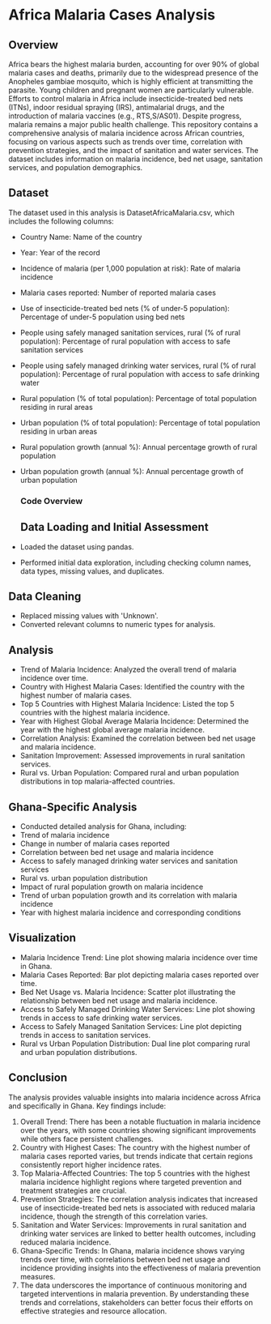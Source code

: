 # Africa Malaria Cases Analysis
## Overview
Africa bears the highest malaria burden, accounting for over 90% of global malaria cases and deaths, primarily due to the widespread presence of the Anopheles gambiae mosquito, which is highly efficient at transmitting the parasite. Young children and pregnant women are particularly vulnerable.
Efforts to control malaria in Africa include insecticide-treated bed nets (ITNs), indoor residual spraying (IRS), antimalarial drugs, and the introduction of malaria vaccines (e.g., RTS,S/AS01). Despite progress, malaria remains a major public health challenge.
This repository contains a comprehensive analysis of malaria incidence across African countries, focusing on various aspects such as trends over time, correlation with prevention strategies, and the impact of sanitation and water services. The dataset includes information on malaria incidence, bed net usage, sanitation services, and population demographics.
## Dataset
The dataset used in this analysis is DatasetAfricaMalaria.csv, which includes the following columns:

- Country Name: Name of the country
- Year: Year of the record
- Incidence of malaria (per 1,000 population at risk): Rate of malaria incidence
- Malaria cases reported: Number of reported malaria cases
- Use of insecticide-treated bed nets (% of under-5 population): Percentage of under-5 population using bed nets
- People using safely managed sanitation services, rural (% of rural population): Percentage of rural population with access to safe sanitation services
- People using safely managed drinking water services, rural (% of rural population): Percentage of rural population with access to safe drinking water
- Rural population (% of total population): Percentage of total population residing in rural areas
- Urban population (% of total population): Percentage of total population residing in urban areas
- Rural population growth (annual %): Annual percentage growth of rural population
- Urban population growth (annual %): Annual percentage growth of urban population

  ### Code Overview
  ## Data Loading and Initial Assessment
 - Loaded the dataset using pandas.
 - Performed initial data exploration, including checking column names, data types, 
    missing values, and duplicates.
  
 ## Data Cleaning
 - Replaced missing values with 'Unknown'.
 - Converted relevant columns to numeric types for analysis.
   
 ## Analysis
- Trend of Malaria Incidence: Analyzed the overall trend of malaria incidence over time.
- Country with Highest Malaria Cases: Identified the country with the highest number of malaria cases.
- Top 5 Countries with Highest Malaria Incidence: Listed the top 5 countries with the highest malaria incidence.
- Year with Highest Global Average Malaria Incidence: Determined the year with the highest global average malaria incidence.
- Correlation Analysis: Examined the correlation between bed net usage and malaria incidence.
- Sanitation Improvement: Assessed improvements in rural sanitation services.
- Rural vs. Urban Population: Compared rural and urban population distributions in top malaria-affected countries.


## Ghana-Specific Analysis

- Conducted detailed analysis for Ghana, including:
- Trend of malaria incidence
- Change in number of malaria cases reported
- Correlation between bed net usage and malaria incidence
- Access to safely managed drinking water services and sanitation services
- Rural vs. urban population distribution
- Impact of rural population growth on malaria incidence
- Trend of urban population growth and its correlation with malaria incidence
- Year with highest malaria incidence and corresponding conditions
   
 ## Visualization
- Malaria Incidence Trend: Line plot showing malaria incidence over time in Ghana.
- Malaria Cases Reported: Bar plot depicting malaria cases reported over time.
- Bed Net Usage vs. Malaria Incidence: Scatter plot illustrating the relationship between bed net usage and malaria incidence.
- Access to Safely Managed Drinking Water Services: Line plot showing trends in access to safe drinking water services.
- Access to Safely Managed Sanitation Services: Line plot depicting trends in access to sanitation services.
- Rural vs Urban Population Distribution: Dual line plot comparing rural and urban population distributions.

## Conclusion
The analysis provides valuable insights into malaria incidence across Africa and specifically in Ghana. Key findings include:

1. Overall Trend: There has been a notable fluctuation in malaria incidence over the years, with some countries showing significant improvements while others face persistent challenges.
2. Country with Highest Cases: The country with the highest number of malaria cases reported varies, but trends indicate that certain regions consistently report higher incidence rates.
3. Top Malaria-Affected Countries: The top 5 countries with the highest malaria incidence highlight regions where targeted prevention and treatment strategies are crucial.
4. Prevention Strategies: The correlation analysis indicates that increased use of insecticide-treated bed nets is associated with reduced malaria incidence, though the strength of this correlation varies.
5. Sanitation and Water Services: Improvements in rural sanitation and drinking water services are linked to better health outcomes, including reduced malaria incidence.
6. Ghana-Specific Trends: In Ghana, malaria incidence shows varying trends over time, with correlations between bed net usage and incidence providing insights into the effectiveness of malaria prevention measures.
7. The data underscores the importance of continuous monitoring and targeted interventions in malaria prevention. By understanding these trends and correlations, stakeholders can better focus their efforts on effective strategies and resource allocation.
 
